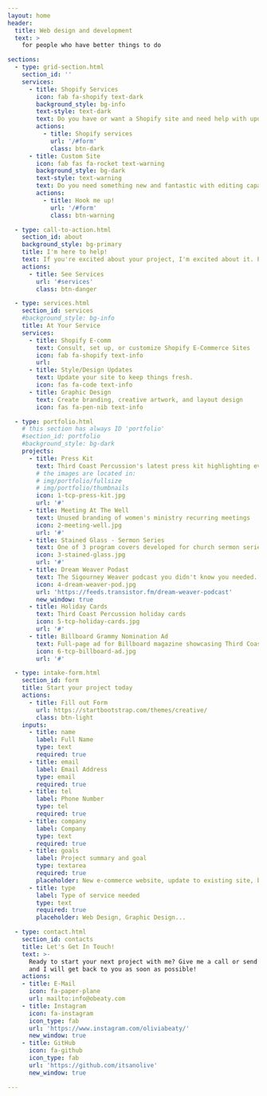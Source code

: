 ```yaml
---
layout: home
header:
  title: Web design and development
  text: >
    for people who have better things to do

sections:
  - type: grid-section.html
    section_id: ''
    services:
      - title: Shopify Services
        icon: fab fa-shopify text-dark
        background_style: bg-info
        text-style: text-dark
        text: Do you have or want a Shopify site and need help with updating components, improving performance, or streamlining how you manage your web business?
        actions:
          - title: Shopify services
            url: '/#form'
            class: btn-dark
      - title: Custom Site
        icon: fab fas fa-rocket text-warning
        background_style: bg-dark
        text-style: text-warning
        text: Do you need something new and fantastic with editing capabilities and low recuring costs?
        actions:
          - title: Hook me up!
            url: '/#form'
            class: btn-warning

  - type: call-to-action.html
    section_id: about
    background_style: bg-primary
    title: I'm here to help!
    text: If you're excited about your project, I'm excited about it. Please fill out my intake form to help me understand your goals and I will respond with a proposal based on your needs.
    actions:
      - title: See Services
        url: '#services'
        class: btn-danger

  - type: services.html
    section_id: services
    #background_style: bg-info
    title: At Your Service
    services:
      - title: Shopify E-comm
        text: Consult, set up, or customize Shopify E-Commerce Sites
        icon: fab fa-shopify text-info
        url:
      - title: Style/Design Updates
        text: Update your site to keep things fresh.
        icon: fas fa-code text-info
      - title: Graphic Design
        text: Create branding, creative artwork, and layout design
        icon: fas fa-pen-nib text-info

  - type: portfolio.html
    # this section has always ID 'portfolio'
    #section_id: portfolio
    #background_style: bg-dark
    projects:
      - title: Press Kit
        text: Third Coast Percussion's latest press kit highlighting events, programs, and philanthropic initiatives
        # the images are located in:
        # img/portfolio/fullsize
        # img/portfolio/thumbnails
        icon: 1-tcp-press-kit.jpg
        url: '#'
      - title: Meeting At The Well
        text: Unused branding of women's ministry recurring meetings
        icon: 2-meeting-well.jpg
        url: '#'
      - title: Stained Glass - Sermon Series
        text: One of 3 program covers developed for church sermon series
        icon: 3-stained-glass.jpg
        url: '#'
      - title: Dream Weaver Podast
        text: The Sigourney Weaver podcast you didn't know you needed. Logo, branding, hosting, occasional editing, and social media
        icon: 4-dream-weaver-pod.jpg
        url: 'https://feeds.transistor.fm/dream-weaver-podcast'
        new_window: true
      - title: Holiday Cards
        text: Third Coast Percussion holiday cards
        icon: 5-tcp-holiday-cards.jpg
        url: '#'
      - title: Billboard Grammy Nomination Ad
        text: Full-page ad for Billboard magazine showcasing Third Coast Percussion's nomination
        icon: 6-tcp-billboard-ad.jpg
        url: '#'

  - type: intake-form.html
    section_id: form
    title: Start your project today
    actions:
      - title: Fill out Form
        url: https://startbootstrap.com/themes/creative/
        class: btn-light
    inputs:
      - title: name
        label: Full Name
        type: text
        required: true
      - title: email
        label: Email Address
        type: email
        required: true
      - title: tel
        label: Phone Number
        type: tel
        required: true
      - title: company
        label: Company
        type: text
        required: true
      - title: goals
        label: Project summary and goal
        type: textarea
        required: true
        placeholder: New e-commerce website, update to existing site, branding help, simple one-page site, etc...
      - title: type
        label: Type of service needed
        type: text
        required: true
        placeholder: Web Design, Graphic Design...

  - type: contact.html
    section_id: contacts
    title: Let's Get In Touch!
    text: >-
      Ready to start your next project with me? Give me a call or send me an email
      and I will get back to you as soon as possible!
    actions:
    - title: E-Mail
      icon: fa-paper-plane
      url: mailto:info@obeaty.com
    - title: Instagram
      icon: fa-instagram
      icon_type: fab
      url: 'https://www.instagram.com/oliviabeaty/'
      new_window: true
    - title: GitHub
      icon: fa-github
      icon_type: fab
      url: 'https://github.com/itsanolive'
      new_window: true

---
```

